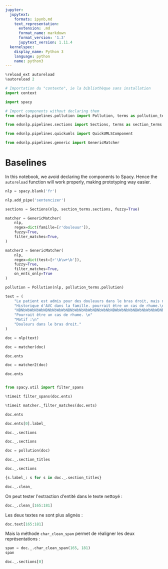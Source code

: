 ```yaml
---
jupyter:
  jupytext:
    formats: ipynb,md
    text_representation:
      extension: .md
      format_name: markdown
      format_version: '1.3'
      jupytext_version: 1.11.4
  kernelspec:
    display_name: Python 3
    language: python
    name: python3
---
```


```python
%reload_ext autoreload
%autoreload 2
```

```python
# Importation du "contexte", ie la bibliothèque sans installation
import context
```

```python
import spacy
```

```python
# Import components without declaring them
from edsnlp.pipelines.pollution import Pollution, terms as pollution_terms
```

```python
from edsnlp.pipelines.sections import Sections, terms as section_terms
```

```python
from edsnlp.pipelines.quickumls import QuickUMLSComponent
```

```python
from edsnlp.pipelines.generic import GenericMatcher
```

# Baselines

In this notebook, we avoid declaring the components to Spacy. Hence the `autoreload` function will work properly, making prototyping way easier.

```python
nlp = spacy.blank('fr')
```

```python
nlp.add_pipe('sentencizer')
```

```python
sections = Sections(nlp, section_terms.sections, fuzzy=True)
```

```python
matcher = GenericMatcher(
    nlp,
    regex=dict(famille=[r'douleuur']),
    fuzzy=True,
    filter_matches=True,
)
```

```python
matcher2 = GenericMatcher(
    nlp,
    regex=dict(test=[r'\b\w+\b']),
    fuzzy=True,
    filter_matches=True,
    on_ents_only=True
)
```

```python
pollution = Pollution(nlp, pollution_terms.pollution)
```

```python
text = (
    "Le patient est admis pour des douleuurs dans le bras droit, mais n'a pas de problème de locomotion. "
    "Historique d'AVC dans la famille. pourrait être un cas de rhume.\n"
    "NBNbWbWbNbWbNBNbNbWbWbNBNbWbNbNbWbNBNbWbNbNBWbWbNbNbNBWbNbWbNbWBNbNbWbNbNBNbWbWbNbWBNbNbWbNBNbWbWbNb\n"
    "Pourrait être un cas de rhume. \n"
    "Motif :\n"
    "Douleurs dans le bras droit."
)
```

```python
doc = nlp(text)
```

```python
doc = matcher(doc)
```

```python
doc.ents
```

```python
doc = matcher2(doc)
```

```python
doc.ents
```

```python

```

```python
from spacy.util import filter_spans
```

```python
%timeit filter_spans(doc.ents)
```

```python
%timeit matcher._filter_matches(doc.ents)
```

```python
doc.ents
```

```python
doc.ents[0].label_
```

```python
doc._.sections
```

```python
doc._.sections
```

```python
doc = pollution(doc)
```

```python
doc._.section_titles
```

```python
doc._.sections
```

```python
{s.label_: s for s in doc._.section_titles}
```

```python
doc._.clean_
```

On peut tester l'extraction d'entité dans le texte nettoyé :

```python
doc._.clean_[165:181]
```

Les deux textes ne sont plus alignés :

```python
doc.text[165:181]
```

Mais la méthode `char_clean_span` permet de réaligner les deux représentations :

```python
span = doc._.char_clean_span(165, 181)
span
```

```python
doc._.sections[0]
```

```python

```

```python

```
